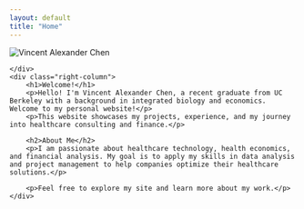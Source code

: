 ```yaml
---
layout: default
title: "Home"
---
```


<div class="container">
    <div class="left-column">
        <img src="{{ '/assets/images/profile.jpg' | relative_url }}" alt="Vincent Alexander Chen" class="profile-img">



    </div>
    <div class="right-column">
        <h1>Welcome!</h1>
        <p>Hello! I'm Vincent Alexander Chen, a recent graduate from UC Berkeley with a background in integrated biology and economics. Welcome to my personal website!</p>
        <p>This website showcases my projects, experience, and my journey into healthcare consulting and finance.</p>
        
        <h2>About Me</h2>
        <p>I am passionate about healthcare technology, health economics, and financial analysis. My goal is to apply my skills in data analysis and project management to help companies optimize their healthcare solutions.</p>
        
        <p>Feel free to explore my site and learn more about my work.</p>
    </div>
</div>
